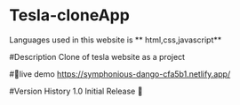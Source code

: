 # Tesla-cloneApp

Languages used in this website is
 ** html,css,javascript**

#Description
  Clone of tesla website as a project

#🔴live demo 
  https://symphonious-dango-cfa5b1.netlify.app/

#Version History
1.0
Initial Release 🚀
